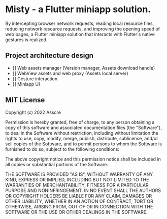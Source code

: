 # Misty - a Flutter miniapp solution.

By intercepting browser network requests, reading local resource files, 
reducing network resource requests, and improving the opening speed of web pages, 
a Flutter miniapp solution that interacts with Flutter's native gestures is realized.

## Project architecture design

- [] Web assets manager (Version manager, Assets download handle)
- [] WebView assets and web proxy (Assets local server)
- [] Gesture interaction
- [] Miniapp UI

## MIT License

Copyright (c) 2022 Asscre

Permission is hereby granted, free of charge, to any person obtaining a copy
of this software and associated documentation files (the "Software"), to deal
in the Software without restriction, including without limitation the rights
to use, copy, modify, merge, publish, distribute, sublicense, and/or sell
copies of the Software, and to permit persons to whom the Software is
furnished to do so, subject to the following conditions:

The above copyright notice and this permission notice shall be included in all
copies or substantial portions of the Software.

THE SOFTWARE IS PROVIDED "AS IS", WITHOUT WARRANTY OF ANY KIND, EXPRESS OR
IMPLIED, INCLUDING BUT NOT LIMITED TO THE WARRANTIES OF MERCHANTABILITY,
FITNESS FOR A PARTICULAR PURPOSE AND NONINFRINGEMENT. IN NO EVENT SHALL THE
AUTHORS OR COPYRIGHT HOLDERS BE LIABLE FOR ANY CLAIM, DAMAGES OR OTHER
LIABILITY, WHETHER IN AN ACTION OF CONTRACT, TORT OR OTHERWISE, ARISING FROM,
OUT OF OR IN CONNECTION WITH THE SOFTWARE OR THE USE OR OTHER DEALINGS IN THE
SOFTWARE.
